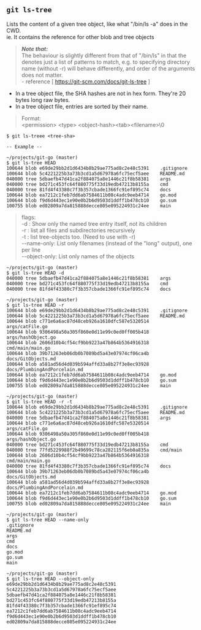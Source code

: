 `git ls-tree`<br>
---

Lists the content of a given tree object, like what "/bin/ls -a" does in the CWD.<br>
ie. It contains the reference for other blob and tree objects

>***Note that:*** <br>
The behaviour is slightly different from that of "/bin/ls" in that the <path> denotes just a list of patterns to match, e.g. to specifying directory name (without -r) will behave differently, and order of the arguments does not matter.
<br>- reference [ https://git-scm.com/docs/git-ls-tree ]

- In a tree object file, the SHA hashes are not in hex form. They're 20 bytes long raw bytes.
- In a tree object file, entries are sorted by their name.


>Format: <br>
 \<permission> \<type> \<object-hash>\<tab>\<filename>\0

```golang
$ git ls-treee <tree-sha>

-- Example -- 

~/projects/git-go (master)
$ git ls-tree HEAD
100644 blob e69de29bb2d1d6434b8b29ae775ad8c2e48c5391    .gitignore
100644 blob 5c4221225b3a73b3cd1a5d67978a6fc75ecf5aee    README.md
040000 tree 5dbaefb47d41ca2f884075a8e1446c21f8b58381    args
040000 tree bd271c453fc64f880775f33d19edb47213b8155a    cmd
040000 tree 81fd4f43380c7f3b357cbade1366fc91ef895c74    docs
100644 blob ea7212c1feb7dd6ab7584611b08c4adc9eeb4714    go.mod
100644 blob f9d6d443ec1e90e0b2b6d9503d1ddff1b478cb10    go.sum
100755 blob ed02809a7da815888decce805e095224931c24ee    main
```

>flags: <br>
-d : Show only the named tree entry itself, not its children<br>
-r : list all files and subdirectories recursively<br>
-t : list tree-objects too. (Need to use with -r) <br>
--name-only: List only filenames (instead of the "long" output), one per line<br>
--object-only: List only names of the objects

```golang
~/projects/git-go (master)
$ git ls-tree HEAD -d
040000 tree 5dbaefb47d41ca2f884075a8e1446c21f8b58381    args
040000 tree bd271c453fc64f880775f33d19edb47213b8155a    cmd
040000 tree 81fd4f43380c7f3b357cbade1366fc91ef895c74    docs

~/projects/git-go (master)
$ git ls-tree HEAD -r
100644 blob e69de29bb2d1d6434b8b29ae775ad8c2e48c5391    .gitignore
100644 blob 5c4221225b3a73b3cd1a5d67978a6fc75ecf5aee    README.md
100644 blob c771e6a6ac87d48ceb926a1610dfc587e5320514    args/catFile.go
100644 blob 9306498a50a305f860e0d11e99c0ed0ff005b418    args/hashObject.go
100644 blob 2606d10b4cf54cf9bb9223a47b864b5364916318    cmd/main/main.go
100644 blob 39b71263eb06db0b7089bd5a43e07974cf06ca4b    docs/GitObjects.md
100644 blob a581ad56d4d039b594affd33a8b27f3e8ec93928    docs/PlumbingAndPorcelain.md
100644 blob ea7212c1feb7dd6ab7584611b08c4adc9eeb4714    go.mod
100644 blob f9d6d443ec1e90e0b2b6d9503d1ddff1b478cb10    go.sum
100755 blob ed02809a7da815888decce805e095224931c24ee    main

~/projects/git-go (master)
$ git ls-tree HEAD -r -t
100644 blob e69de29bb2d1d6434b8b29ae775ad8c2e48c5391    .gitignore
100644 blob 5c4221225b3a73b3cd1a5d67978a6fc75ecf5aee    README.md
040000 tree 5dbaefb47d41ca2f884075a8e1446c21f8b58381    args
100644 blob c771e6a6ac87d48ceb926a1610dfc587e5320514    args/catFile.go
100644 blob 9306498a50a305f860e0d11e99c0ed0ff005b418    args/hashObject.go
040000 tree bd271c453fc64f880775f33d19edb47213b8155a    cmd
040000 tree 77fd5229988f2b49699c78ca282115f6eb0a835a    cmd/main
100644 blob 2606d10b4cf54cf9bb9223a47b864b5364916318    cmd/main/main.go
040000 tree 81fd4f43380c7f3b357cbade1366fc91ef895c74    docs
100644 blob 39b71263eb06db0b7089bd5a43e07974cf06ca4b    docs/GitObjects.md
100644 blob a581ad56d4d039b594affd33a8b27f3e8ec93928    docs/PlumbingAndPorcelain.md
100644 blob ea7212c1feb7dd6ab7584611b08c4adc9eeb4714    go.mod
100644 blob f9d6d443ec1e90e0b2b6d9503d1ddff1b478cb10    go.sum
100755 blob ed02809a7da815888decce805e095224931c24ee    main

~/projects/git-go (master)
$ git ls-tree HEAD --name-only
.gitignore
README.md
args
cmd
docs
go.mod
go.sum
main

~/projects/git-go (master)
$ git ls-tree HEAD --object-only
e69de29bb2d1d6434b8b29ae775ad8c2e48c5391
5c4221225b3a73b3cd1a5d67978a6fc75ecf5aee
5dbaefb47d41ca2f884075a8e1446c21f8b58381
bd271c453fc64f880775f33d19edb47213b8155a
81fd4f43380c7f3b357cbade1366fc91ef895c74
ea7212c1feb7dd6ab7584611b08c4adc9eeb4714
f9d6d443ec1e90e0b2b6d9503d1ddff1b478cb10
ed02809a7da815888decce805e095224931c24ee
```
